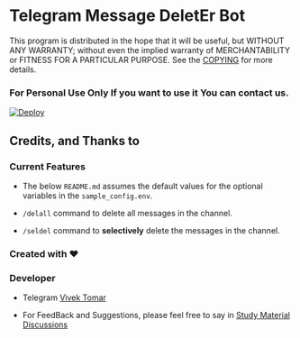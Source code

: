 # Telegram Message DeletEr Bot

This program is distributed in the hope that it will be useful, but WITHOUT ANY WARRANTY; without even the implied warranty of MERCHANTABILITY or FITNESS FOR A PARTICULAR PURPOSE. See the [COPYING](./COPYING) for more details.

### For Personal Use Only If you want to use it You can contact us.

[![Deploy](https://www.herokucdn.com/deploy/button.svg)](https://heroku.com/deploy)

## Credits, and Thanks to




### Current Features
- The below `README.md` assumes the default values for the optional variables in the `sample_config.env`.


- `/delall` command to delete all messages in the channel.

- `/seldel` command to **selectively** delete the messages in the channel.



### Created with ❤️

### Developer 
* Telegram [Vivek Tomar](https://t.me/im_vivek_tomar) 

 - For FeedBack and Suggestions, please feel free to say in [Study Material Discussions](https://telegram.dog/study_material_discussions)

